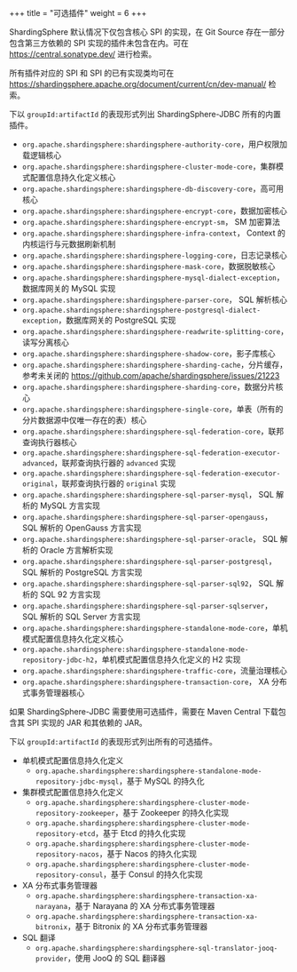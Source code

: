+++
title = "可选插件"
weight = 6
+++

ShardingSphere 默认情况下仅包含核心 SPI 的实现，在 Git Source 存在一部分包含第三方依赖的 SPI
实现的插件未包含在内。可在 https://central.sonatype.dev/ 进行检索。

所有插件对应的 SPI 和 SPI 的已有实现类均可在 https://shardingsphere.apache.org/document/current/cn/dev-manual/ 检索。

下以 `groupId:artifactId` 的表现形式列出 ShardingSphere-JDBC 所有的内置插件。

- `org.apache.shardingsphere:shardingsphere-authority-core`，用户权限加载逻辑核心
- `org.apache.shardingsphere:shardingsphere-cluster-mode-core`，集群模式配置信息持久化定义核心
- `org.apache.shardingsphere:shardingsphere-db-discovery-core`，高可用核心
- `org.apache.shardingsphere:shardingsphere-encrypt-core`，数据加密核心
- `org.apache.shardingsphere:shardingsphere-encrypt-sm`， SM 加密算法
- `org.apache.shardingsphere:shardingsphere-infra-context`， Context 的内核运行与元数据刷新机制
- `org.apache.shardingsphere:shardingsphere-logging-core`，日志记录核心
- `org.apache.shardingsphere:shardingsphere-mask-core`，数据脱敏核心
- `org.apache.shardingsphere:shardingsphere-mysql-dialect-exception`， 数据库网关的 MySQL 实现
- `org.apache.shardingsphere:shardingsphere-parser-core`， SQL 解析核心
- `org.apache.shardingsphere:shardingsphere-postgresql-dialect-exception`，数据库网关的 PostgreSQL 实现
- `org.apache.shardingsphere:shardingsphere-readwrite-splitting-core`，读写分离核心
- `org.apache.shardingsphere:shardingsphere-shadow-core`，影子库核心
- `org.apache.shardingsphere:shardingsphere-sharding-cache`，分片缓存，参考未关闭的 https://github.com/apache/shardingsphere/issues/21223
- `org.apache.shardingsphere:shardingsphere-sharding-core`，数据分片核心
- `org.apache.shardingsphere:shardingsphere-single-core`，单表（所有的分片数据源中仅唯一存在的表）核心
- `org.apache.shardingsphere:shardingsphere-sql-federation-core`，联邦查询执行器核心
- `org.apache.shardingsphere:shardingsphere-sql-federation-executor-advanced`，联邦查询执行器的 `advanced` 实现
- `org.apache.shardingsphere:shardingsphere-sql-federation-executor-original`，联邦查询执行器的 `original` 实现
- `org.apache.shardingsphere:shardingsphere-sql-parser-mysql`， SQL 解析的 MySQL 方言实现
- `org.apache.shardingsphere:shardingsphere-sql-parser-opengauss`， SQL 解析的 OpenGauss 方言实现
- `org.apache.shardingsphere:shardingsphere-sql-parser-oracle`， SQL 解析的 Oracle 方言解析实现
- `org.apache.shardingsphere:shardingsphere-sql-parser-postgresql`， SQL 解析的 PostgreSQL 方言实现
- `org.apache.shardingsphere:shardingsphere-sql-parser-sql92`， SQL 解析的 SQL 92 方言实现
- `org.apache.shardingsphere:shardingsphere-sql-parser-sqlserver`， SQL 解析的 SQL Server 方言实现
- `org.apache.shardingsphere:shardingsphere-standalone-mode-core`，单机模式配置信息持久化定义核心
- `org.apache.shardingsphere:shardingsphere-standalone-mode-repository-jdbc-h2`，单机模式配置信息持久化定义的 H2 实现
- `org.apache.shardingsphere:shardingsphere-traffic-core`，流量治理核心
- `org.apache.shardingsphere:shardingsphere-transaction-core`， XA 分布式事务管理器核心

如果 ShardingSphere-JDBC 需要使用可选插件，需要在 Maven Central 下载包含其 SPI 实现的 JAR 和其依赖的 JAR。

下以 `groupId:artifactId` 的表现形式列出所有的可选插件。

- 单机模式配置信息持久化定义
  - `org.apache.shardingsphere:shardingsphere-standalone-mode-repository-jdbc-mysql`，基于 MySQL 的持久化
- 集群模式配置信息持久化定义
  - `org.apache.shardingsphere:shardingsphere-cluster-mode-repository-zookeeper`，基于 Zookeeper 的持久化实现
  - `org.apache.shardingsphere:shardingsphere-cluster-mode-repository-etcd`，基于 Etcd 的持久化实现
  - `org.apache.shardingsphere:shardingsphere-cluster-mode-repository-nacos`，基于 Nacos 的持久化实现
  - `org.apache.shardingsphere:shardingsphere-cluster-mode-repository-consul`，基于 Consul 的持久化实现
- XA 分布式事务管理器
  - `org.apache.shardingsphere:shardingsphere-transaction-xa-narayana`，基于 Narayana 的 XA 分布式事务管理器
  - `org.apache.shardingsphere:shardingsphere-transaction-xa-bitronix`，基于 Bitronix 的 XA 分布式事务管理器
- SQL 翻译
  - `org.apache.shardingsphere:shardingsphere-sql-translator-jooq-provider`，使用 JooQ 的 SQL 翻译器
